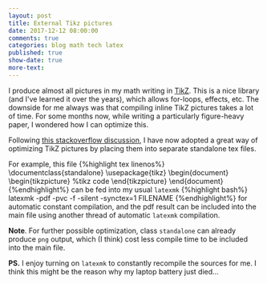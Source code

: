 ```yaml
---
layout: post
title: External Tikz pictures
date: 2017-12-12 08:00:00
comments: true
categories: blog math tech latex
published: true
show-date: true
more-text: 
---
```


I produce almost all pictures in my math <script type="math/tex">\mathrm{\LaTeX}</script> writing in [TikZ](http://www.texample.net/tikz/).
This is a nice library (and I've learned it over the years), which allows for-loops, effects, etc.
The downside for me always was that compiling inline TikZ pictures takes a lot of time.
For some months now, while writing a particularly figure-heavy paper,
I wondered how I can optimize this.

Following [this stackoverflow discussion](https://stackoverflow.com/questions/2701902/standalone-diagrams-with-tikz), I have now adopted
a great way of optimizing TikZ pictures by placing them into separate standalone tex files.

<!--more-->

For example, this file
{%highlight tex linenos%}
\documentclass{standalone}
\usepackage{tikz}
\begin{document}
\begin{tikzpicture}
	%tikz code
\end{tikzpicture}
\end{document}
{%endhighlight%}
can be fed into my usual `latexmk`
{%highlight bash%}
latexmk -pdf -pvc -f -silent -synctex=1 FILENAME
{%endhighlight%}
for automatic constant compilation, and the pdf result can be included into the main <script type="math/tex">\mathrm{\TeX}</script> file
using another thread of automatic
`latexmk` compilation.

**Note**.
For further possible optimization, <script type="math/tex">\mathrm{\TeX}</script>
class `standalone` can already produce `png` output, which (I think) cost less compile time
to be included into the main <script type="math/tex">\mathrm{\TeX}</script> file.

**PS.** I enjoy turning on `latexmk` to constantly recompile the <script type="math/tex">\mathrm{\LaTeX}</script> sources for me.
I think this might be the reason why my laptop battery just died...
